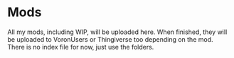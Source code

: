 # Mods
All my mods, including WIP, will be uploaded here. When finished, they will be uploaded to VoronUsers or Thingiverse too depending on the mod.
There is no index file for now, just use the folders.
